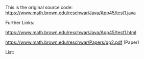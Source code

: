 This is the original source code: https://www.math.brown.edu/reschwar/Java/App45/test1.java

Further Links:

https://www.math.brown.edu/reschwar/Java/App45/test1.html 

https://www.math.brown.edu/reschwar/Papers/gp2.pdf (Paper)

List:

